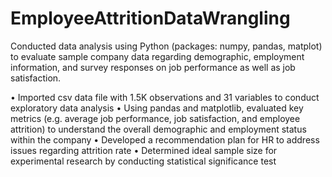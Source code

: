 # EmployeeAttritionDataWrangling
Conducted data analysis using Python (packages: numpy, pandas, matplot) to evaluate sample company data regarding demographic, employment information, and survey responses on job performance as well as job satisfaction. 

•	Imported csv data file with 1.5K observations and 31 variables to conduct exploratory data analysis
•	Using pandas and matplotlib, evaluated key metrics (e.g. average job performance, job satisfaction, and employee attrition) to understand the overall demographic and employment status within the company 
•	Developed a recommendation plan for HR to address issues regarding attrition rate
•	Determined ideal sample size for experimental research by conducting statistical significance test
